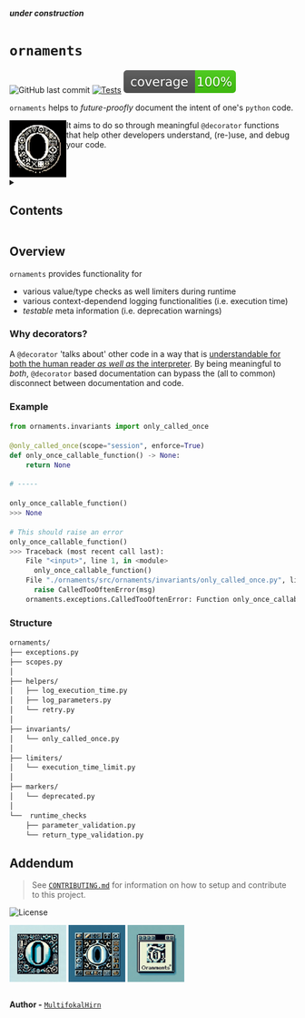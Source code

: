 
<!-- markdownlint-disable -->
*****under construction*****

<p align="center">
  <!-- github-banner-start -->
    <h1><code>ornaments</code></h1>
  <!-- github-banner-end -->
</p>

<!-- markdownlint-restore -->
![GitHub last commit](https://img.shields.io/github/last-commit/MultifokalHirn/ornaments)
[![Tests](https://github.com/MultifokalHirn/ornaments/actions/workflows/python-checks.yaml/badge.svg?branch=main)](https://github.com/MultifokalHirn/ornaments/actions/workflows/python-checks.yaml)
![Coverage](./docs/img/coverage.svg)

<!-- ![GitHub issues](https://img.shields.io/github/issues/MultifokalHirn/ornaments)
![GitHub tag (latest SemVer)](https://img.shields.io/github/v/tag/MultifokalHirn/ornaments) -->

`ornaments` helps to *future-proofly* document the intent of one's `python` code.

<img align="left" src="./docs/img/ornaments.png" width="100" height="100" />

It aims to do so through meaningful `@decorator` functions that help other developers understand, (re-)use, and debug your code.

<br clear="left"/>

<details>

<summary><h2>Contents</h2></summary>

- [Overview](#overview)
  - [Why decorators?](#why-decorators)
  - [Example](#example)
  - [Structure](#structure)
- [Addendum](#addendum)

</details>

## Overview

`ornaments` provides functionality for

- various value/type checks as well limiters during runtime
- various context-dependend logging functionalities (i.e. execution time)
- *testable* meta information (i.e. deprecation warnings)

### Why decorators?

A `@decorator` 'talks about' other code in a way that is <u>understandable for both the human reader *as well as* the interpreter</u>. By being meaningful to *both*, `@decorator` based documentation can bypass the (all to common) disconnect between documentation and code.

### Example

``` python
from ornaments.invariants import only_called_once

@only_called_once(scope="session", enforce=True)
def only_once_callable_function() -> None:
    return None

# -----

only_once_callable_function()
>>> None

# This should raise an error
only_once_callable_function()
>>> Traceback (most recent call last):
    File "<input>", line 1, in <module>
      only_once_callable_function()
    File "./ornaments/src/ornaments/invariants/only_called_once.py", line 45, in wrapper
      raise CalledTooOftenError(msg)
    ornaments.exceptions.CalledTooOftenError: Function only_once_callable_function has already been called in session. call_scope=(4522676512, <function only_once_callable_function at 0x10d929120>)
```

<!-- <img width="1421" alt="Screenshot 2023-12-21 at 01 48 35" src="https://github.com/MultifokalHirn/ornaments/assets/7870758/8fce40d2-65e4-4c1f-8077-d5eb40641bc5"> -->

### Structure

``` txt
ornaments/
├── exceptions.py
├── scopes.py
│
├── helpers/
│   ├── log_execution_time.py
│   ├── log_parameters.py
│   └── retry.py
│
├── invariants/
│   └── only_called_once.py
│
├── limiters/
│   └── execution_time_limit.py
│
├── markers/
│   └── deprecated.py
│
└──  runtime_checks
    ├── parameter_validation.py
    └── return_type_validation.py

```

## Addendum
>
> See [`CONTRIBUTING.md`](./CONTRIBUTING.md) for information on how to setup and contribute to this project.

![License](https://img.shields.io/github/license/MultifokalHirn/ornaments)

<img align="center" src="./docs/img/o1.png" width="100" height="100" />
<img align="center" src="./docs/img/o2.png" width="100" height="100" />
<img align="center" src="./docs/img/oran.png" width="100" height="100" />
<br />
<br />

**Author -** [`MultifokalHirn`](github.com/MultifokalHirn)
